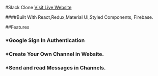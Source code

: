 #Slack Clone 
         [Visit Live Website](https://slak-clone-4f81c.web.app/)
         
####Built With React,Redux,Material UI,Styled Components, Firebase.
         
##Features

### *Google Sign In Authentication
### *Create Your Own Channel in Website.
### *Send and read Messages in Channels.

